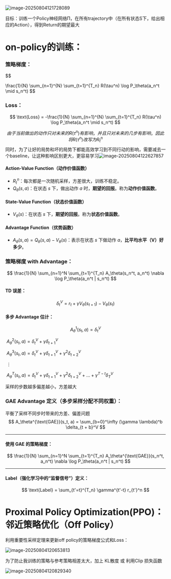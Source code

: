![image-20250804121728089](PPO.assets/image-20250804121728089.png)

目标：训练一个Policy神经网络Π，在所有trajectory中（在所有状态S下，给出相应的Action），得到Return的期望最大

# on-policy的训练：

### 策略梯度：

$$

\frac{1}{N} \sum_{n=1}^{N} \sum_{t=1}^{T_n} R(\tau^n) \log P_\theta(a_n^t \mid s_n^t)
$$



### Loss：

$$
\text{Loss} = -\frac{1}{N} \sum_{n=1}^{N} \sum_{t=1}^{T_n} R(\tau^n) \log P_\theta(a_n^t \mid s_n^t)
$$


$$
由于当前做出的动作只对未来的R(\tau^n)有影响，并且只对未来的几步有影响，
因此将R(\tau^n)改写为R_t^n
$$
同时，为了让好的局势和坏的局势下都能高效学习到不同行动的影响，需要减去一个baseline，让这种影响区别更大，更容易学习![image-20250804122627857](PPO.assets/image-20250804122627857.png)

####  Action-Value Function（动作价值函数）

- $R_t^n$：每次都是一次随机采样，方差很大，训练不稳定。
- $Q_\theta(s, a)$：在状态 $s$ 下，做出动作 $a$ 时，**期望的回报**。称为**动作价值函数**。

####  State-Value Function（状态价值函数）

- $V_\theta(s)$：在状态 $s$ 下，**期望的回报**。称为**状态价值函数**。

####  Advantage Function（优势函数）

- $A_\theta(s, a) = Q_\theta(s, a) - V_\theta(s)$：表示在状态 $s$ 下做动作 $a$，**比平均水平（V）好多少**。

### 策略梯度 with Advantage：

$$
\frac{1}{N} \sum_{n=1}^N \sum_{t=1}^{T_n} A_\theta(s_n^t, a_n^t) \nabla \log P_\theta(a_n^t | s_n^t)
$$

#### TD 误差：

$$
\delta_t^V = r_t + \gamma V_\theta(s_{t+1}) - V_\theta(s_t)
$$

#### 多步 Advantage 估计：

$$
A_\theta^1(s_t, a) = \delta_t^V
$$

​					 $A_\theta^2(s_t, a) = \delta_t^V + \gamma \delta_{t+1}^V$

​				 $A_\theta^3(s_t, a) = \delta_t^V + \gamma \delta_{t+1}^V + \gamma^2 \delta_{t+2}^V$ 

​							$\vdots$ 

​		$A_\theta^T(s_t, a) = \delta_t^V + \gamma \delta_{t+1}^V + \gamma^2 \delta_{t+2}^V + \dots + \gamma^{T - t} \delta_T^V$

采样的步数越多偏差越小，方差越大

### GAE Advantage 定义（多步采样分配不同权重）：

平衡了采样不同步时带来的方差、偏差问题
$$
A_\theta^{\text{GAE}}(s_t, a) = \sum_{b=0}^\infty (\gamma \lambda)^b \delta_{t + b}^V
$$

------

#### 使用 GAE 的策略梯度：

$$
\frac{1}{N} \sum_{n=1}^N \sum_{t=1}^{T_n} A_\theta^{\text{GAE}}(s_n^t, a_n^t) \nabla \log P_\theta(a_n^t | s_n^t)
$$

------

#### Label（强化学习中的“监督信号”）定义：

$$
\text{Label} = \sum_{t'=t}^{T_n} \gamma^{t'-t} r_{t'}^n
$$



# Proximal Policy Optimization(PPO)：邻近策略优化（Off Policy）

利用重要性采样定理来更新off policy的策略梯度公式和Loss：

![image-20250804120653813](PPO.assets/image-20250804120653813.png)

为了防止我训练的策略与参考策略相差太大，加上 KL散度 或 利用Clip 损失函数

![image-20250804120829340](PPO.assets/image-20250804120829340.png)